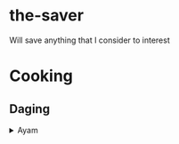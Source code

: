 # the-saver
Will save anything that I consider to interest

# Cooking
## Daging
<details>
  <summary>Ayam</summary>
  
  - [Olahan dada ayam simple](https://www.youtube.com/shorts/qxAs3Q9PW9g)
</details>
